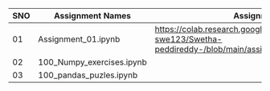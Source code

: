 
|SNO|Assignment Names|Assignments liks|
|---|----------------|----------------|
|01|Assignment_01.ipynb|https://colab.research.google.com/github/P-swe123/Swetha-peddireddy-/blob/main/assignments/Assignment_01.ipynb|
|02|100_Numpy_exercises.ipynb  |
|03|100_pandas_puzles.ipynb                |
